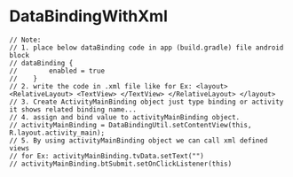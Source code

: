 # DataBindingWithXml

    // Note:
    // 1. place below dataBinding code in app (build.gradle) file android block
    // dataBinding {
    //        enabled = true
    //    }
    // 2. write the code in .xml file like for Ex: <layout><RelativeLayout> <TextView> </TextView> </RelativeLayout> </layout>
    // 3. Create ActivityMainBinding object just type binding or activity it shows related binding name...
    // 4. assign and bind value to activityMainBinding object.
    // activityMainBinding = DataBindingUtil.setContentView(this, R.layout.activity_main);
    // 5. By using activityMainBinding object we can call xml defined views
    // for Ex: activityMainBinding.tvData.setText("")
    // activityMainBinding.btSubmit.setOnClickListener(this)
